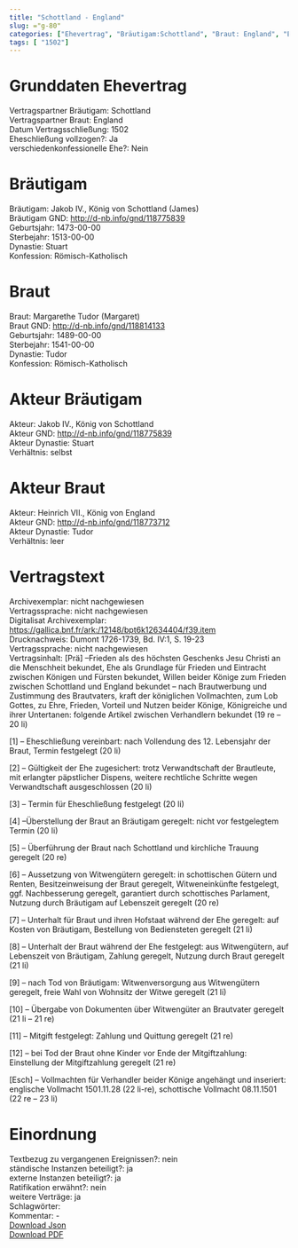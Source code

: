 ```yaml
---
title: "Schottland - England"
slug: ="g-80"
categories: ["Ehevertrag", "Bräutigam:Schottland", "Braut: England", "Eheschließung vollzogen?:Ja", "verschiedenkonfessionelle Ehe?:Nein", "Dynastie Bräutigam:Stuart", "Akteur Bräutigam:Jakob IV., König von Schottland", "Akteur Braut:Heinrich VII., König von England", "Textbezug?:nein", "Ständisch?:ja", "Ratifikation?:nein", "Sonstiges?:ja", "Bräutigam:Schottland", "Braut: England"]
tags: [ "1502"]
---
```

<!--more-->

# Grunddaten Ehevertrag

Vertragspartner Bräutigam: Schottland<br>
Vertragspartner Braut: England<br>
Datum Vertragsschließung: 1502<br>
Eheschließung vollzogen?: Ja<br>
verschiedenkonfessionelle Ehe?: Nein<br>
# Bräutigam

Bräutigam: Jakob IV., König von Schottland (James)<br>
Bräutigam GND: http://d-nb.info/gnd/118775839<br>
Geburtsjahr: 1473-00-00<br>
Sterbejahr: 1513-00-00<br>
Dynastie: Stuart<br>
Konfession: Römisch-Katholisch<br>
# Braut

Braut: Margarethe Tudor (Margaret)<br>
Braut GND: http://d-nb.info/gnd/118814133<br>
Geburtsjahr: 1489-00-00<br>
Sterbejahr: 1541-00-00<br>
Dynastie: Tudor<br>
Konfession: Römisch-Katholisch<br>
# Akteur Bräutigam

Akteur: Jakob IV., König von Schottland<br>
Akteur GND: http://d-nb.info/gnd/118775839<br>
Akteur Dynastie: Stuart<br>
Verhältnis: selbst<br>
# Akteur Braut

Akteur: Heinrich VII., König von England<br>
Akteur GND: http://d-nb.info/gnd/118773712<br>
Akteur Dynastie: Tudor<br>
Verhältnis: leer<br>
# Vertragstext

Archivexemplar: nicht nachgewiesen<br>
Vertragssprache: nicht nachgewiesen<br>
Digitalisat Archivexemplar: https://gallica.bnf.fr/ark:/12148/bpt6k12634404/f39.item<br>
Drucknachweis: Dumont 1726-1739, Bd. IV:1, S. 19-23<br>
Vertragssprache: nicht nachgewiesen<br>
Vertragsinhalt: [Prä] –Frieden als des höchsten Geschenks Jesu Christi an die Menschheit bekundet, Ehe als Grundlage für Frieden und Eintracht zwischen Königen und Fürsten bekundet, Willen beider Könige zum Frieden zwischen Schottland und England bekundet – nach Brautwerbung und Zustimmung des Brautvaters, kraft der königlichen Vollmachten, zum Lob Gottes, zu Ehre, Frieden, Vorteil und Nutzen beider Könige, Königreiche und ihrer Untertanen: folgende Artikel zwischen Verhandlern bekundet (19 re – 20 li)

[1] – Eheschließung vereinbart: nach Vollendung des 12. Lebensjahr der Braut, Termin festgelegt (20 li)

[2] – Gültigkeit der Ehe zugesichert: trotz Verwandtschaft der Brautleute, mit erlangter päpstlicher Dispens, weitere rechtliche Schritte wegen Verwandtschaft ausgeschlossen (20 li)

[3] – Termin für Eheschließung festgelegt (20 li)

[4] –Überstellung der Braut an Bräutigam geregelt: nicht vor festgelegtem Termin (20 li)

[5] – Überführung der Braut nach Schottland und kirchliche Trauung geregelt (20 re)

[6] – Aussetzung von Witwengütern geregelt: in schottischen Gütern und Renten, Besitzeinweisung der Braut geregelt, Witweneinkünfte festgelegt, ggf. Nachbesserung geregelt, garantiert durch schottisches Parlament, Nutzung durch Bräutigam auf Lebenszeit geregelt (20 re)

[7] – Unterhalt für Braut und ihren Hofstaat während der Ehe geregelt: auf Kosten von Bräutigam, Bestellung von Bediensteten geregelt (21 li)

[8] – Unterhalt der Braut während der Ehe festgelegt: aus Witwengütern, auf Lebenszeit von Bräutigam, Zahlung geregelt, Nutzung durch Braut geregelt (21 li)

[9] – nach Tod von Bräutigam: Witwenversorgung aus Witwengütern geregelt, freie Wahl von Wohnsitz der Witwe geregelt (21 li)

[10] – Übergabe von Dokumenten über Witwengüter an Brautvater geregelt (21 li – 21 re)

[11] – Mitgift festgelegt: Zahlung und Quittung geregelt (21 re)

[12] – bei Tod der Braut ohne Kinder vor Ende der Mitgiftzahlung: Einstellung der Mitgiftzahlung geregelt (21 re)

[Esch] – Vollmachten für Verhandler beider Könige angehängt und inseriert: englische Vollmacht 1501.11.28 (22 li-re), schottische Vollmacht 08.11.1501 (22 re – 23 li)
<br>
# Einordnung

Textbezug zu vergangenen Ereignissen?: nein<br>
ständische Instanzen beteiligt?: ja<br>
externe Instanzen beteiligt?: ja<br>
Ratifikation erwähnt?: nein<br>
weitere Verträge: ja<br>
Schlagwörter: <br>
Kommentar: -<br>
[Download Json](/vertraege/vertrag-80.json)<br>
[Download PDF](/vertraege/v78.pdf)
